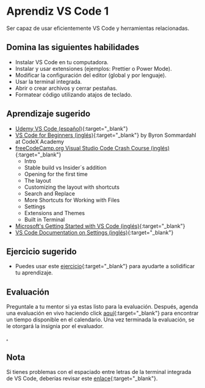 # Aprendiz VS Code 1

Ser capaz de usar eficientemente VS Code y herramientas relacionadas.

## Domina las siguientes habilidades

* Instalar VS Code en tu computadora.
* Instalar y usar extensiones (ejemplos: Prettier o Power Mode).
* Modificar la configuración del editor (global y por lenguaje).
* Usar la terminal integrada.
* Abrir o crear archivos y cerrar pestañas.
* Formatear código utilizando atajos de teclado.

## Aprendizaje sugerido

* [Udemy VS Code (español)](https://www.udemy.com/course/vscode-mejora-tu-velocidad-para-codificar/){:target="_blank"}
* [VS Code for Beginners (inglés)](https://youtu.be/0fROnrISdZU){:target="_blank"} by Byron Sommardahl at CodeX Academy
* [freeCodeCamp.org Visual Studio Code Crash Course (inglés)](https://www.youtube.com/watch?v=WPqXP_kLzpo&ab_channel=freeCodeCamp.org){:target="_blank"}
  * Intro
  * Stable build vs Insider´s addition
  * Opening for the first time
  * The layout
  * Customizing the layout with shortcuts
  * Search and Replace
  * More Shortcuts for Working with Files
  * Settings
  * Extensions and Themes
  * Built in Terminal
* [Microsoft's Getting Started with VS Code (inglés)](https://code.visualstudio.com/docs/introvideos/basics){:target="_blank"}
* [VS Code Documentation on Settings (inglés)](https://code.visualstudio.com/docs/getstarted/settings){:target="_blank"}

## Ejercicio sugerido

* Puedes usar este [ejercicio](https://docs.google.com/document/d/14CHbTdab9pN10hCuc5JvQRh4r1_zCBCymKiHMkS8Qrg/edit?usp=sharing){:target="_blank"} para ayudarte a solidificar tu aprendizaje.

## Evaluación

Preguntale a tu mentor si ya estas listo para la evaluación. Después, agenda una evaluación en vivo haciendo click [aquí](https://calendly.com/codex-evaluations/1-first-steps?a1=VS%20Code%20Learner%201&a2=hpvFRz6yTtu2VvQPyA8LFg){:target="_blank"} para encontrar un tiempo disponible en el calendario. Una vez terminada la evaluación, se le otorgará la insignia por el evaluador.

[.](level-1)

## Nota

Si tienes problemas con el espaciado entre letras de la terminal integrada de VS Code, deberías revisar este [enlace](https://github.com/microsoft/vscode/issues/35681){:target="_blank"}.
